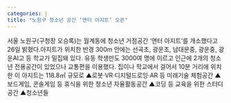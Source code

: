 ```yaml
---
categories: j
title: "노원구 청소년 공간 ‘앤터 아지트’ 오픈"
---
```

서울 노원구(구청장 오승록)는 월계동에 청소년 거점공간 ‘앤터 아지트’를 개소했다고 26일 밝혔다.아지트가 위치한 반경 300m 안에는 선곡초, 광운초, 남대문중, 광운중, 광운AI고 등 학교가 밀집돼 있다. 유동 학생만도 3000여 명에 이르고 인근에 2개의 청소년 전용공간이 있었으나 교통편을 이용했다. 집이나 학교에서 걸어서 10분 거리에 위치한 이 아지트는 118.8㎡ 규모로 ▲로봇·VR·디지털드로잉·AR 등 미래기술 체험공간 ▲보드게임, 콘솔게임 등 휴식을 위한 청소년 자율활동공간 ▲코딩 등 교육을 위한 스터디공간 ▲청소년들